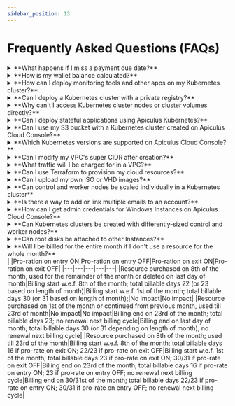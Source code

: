```yaml
---
sidebar_position: 13
---
```

# Frequently Asked Questions (FAQs)

<details><summary>**What happens if I miss a payment due date?**</summary>Depending on how your service provider has set up the payment collections policies, one of the following might happen: <br />
**1.** You may be able to continue using your cloud account (uninterrupted usage); <br />
**2.**  You might get payment due date notifications (reminder state); <br />
**3.** You might be disallowed from purchasing new resources but continue to use existing ones (restricted usage); <br />
**4.** You might be put in a disabled state along with all your cloud resources (suspended state); <br />
**5.** You might lose access to your account and all your resources entirely (terminated state). While scenario 1 is the most ideal, realistically one of 2-5 will be configured as a policy. To avoid any likelihood of these events, it is best recommended to always pay your due invoices on time and never miss a due date.</details>

<details><summary>**How is my wallet balance calculated?**</summary>
Wallet balance or [Service Balance](/docs/Subscribers/AccountCentre/WalletandTransactions) is a real-time 'ability to spend' on Apiculus Cloud Console. It is a net total of your credit limit, all charges incurred and all payments made for your account. <br />
`Service Balance = Credit Limit - sum(Incurred Charges) + sum(Payments)`</details>

<details><summary>**How can I deploy monitoring tools and other apps on my Kubernetes cluster?**</summary>Once a cluster is deployed, you can deploy pretty much any application using kubectl. Some examples:<br />
**Postgres DB service** : A PostgreSQL Instance can be deployed on a running Kubernetes cluster using the `kubeconfig` manifests. At this moment, we have not automated this. However, there are standard methods of deploying apps and packages (example) available online, all of which just require cluster access via `kubectl`. The same should be applicable to MongoDB and MySQL instances on clusters.<br />
**Persistent storage** : CKS uses CloudStack’s block volumes for cluster storage. As of now, CKS does not support using NFS or S3 as persistent storage for Kubernetes clusters. However, once a cluster is created, its PersistentVolume can be pointed to a S3 bucket using the Cloudian S3 operator.<br /> 
**Monitoring of Kubernetes infrastructure** : Users can freely install their own monitoring apps (e.g., Prometheus+Grafana, Rancher etc.) using `kubectl` and Helm Charts.<br /> 
**Gitlab, ArgoCD** : These apps can be installed using Helm.<br />
**Advanced Load balancing and Certificate management** : Typically these are handled at the cloud provider level and not at the Kubernetes level.<br /></details>

<details><summary>**Can I deploy a Kubernetes cluster with a private registry?**</summary>Private registry is not supported on Apiculus Cloud Console. However, using the Apiculus API gateway, you can still pass the private registry details (username, password, URL) as the API query parameters and the API will work as intended, but with restrictive SLA on support.</details>

<details><summary>**Why can't I access Kubernetes cluster nodes or cluster volumes directly?**</summary>Accessing cluster nodes and volumes is disabled on Apiculus Cloud Console in order to maintain sanity around cluster billing mechanisms.</details>

<details><summary>**Can I deploy stateful applications using Apiculus Kubernetes?**</summary>Yes, Kubernetes supports stateful applications using features like StatefulSets and Persistent Volumes for data storage.</details>

<details><summary>**Can I use my S3 bucket with a Kubernetes cluster created on Apiculus Cloud Console?**</summary>Yes, if the S3 bucket has been created using the Apiculus S3 Service, you can use the CSI (container storage interface) plugin maintained by Cloudian. If you're using a hyperscaler S3 service or a ceph cluster, you can use the CSI maintained by the hyperscaler (or ceph) with your Kubernetes cluster created on Apiculus Cloud Console.</details>

<details><summary>**Which Kubernetes versions are supported on Apiculus Cloud Console?**</summary>Apiculus supports Kubernetes versions 1.20.x and above.</details>

<details><summary>**Can I modify my VPC's super CIDR after creation?**</summary>No, super CIDR modification is not currently allowed on Apiculus Cloud Console. If you wish to change the supernet, it is recommended that you create a new VPC, new subnets and migrate Instances to the new VPC.</details>

<details><summary>**What traffic will I be charged for in a VPC?**</summary>In a VPC, any east-west traffic is free. This includes any traffic or communication between subnets, load balancing between Instances etc. <br />North-south traffic may be chargeable based on your country of usage and/or service provider's preferences. This includes any traffic moving in and out of the VPC through the VR. </details>

<details><summary>**Can I use Terraform to provision my cloud resources?**</summary> Yes, Apiculus Cloud Console supports infrastructure as code (IaC) and cloud resource creation using Terraform and the Apiculus Gateway API.<br />Any resource created using IaC will be billed hourly.</details>

<details><summary>**Can I upload my own ISO or VHD images?**</summary>No, custom Image uploads are currently not possible on Apiculus Cloud Console.</details>

<details><summary> **Can control and worker nodes be scaled individually in a Kubernetes cluster**</summary>No, when a Kubernetes cluster is scaled, the scaling configurations are applied to all the nodes alike.<br /> The following [scaling modes](/docs/Subscribers/Compute/Kubernetes/ScalingKubernetesClusters) are available:
<br/>**Scaling the Control Node** - this can be done by enabling High Availability (HA) at the time of cluster creation;<br/>**Scaling the number of Worker Nodes** - this can be done by specifying minimum and maximum cluster size (Control Nodes are excluded from these limits);<br/>**Reconfiguring the Cluster** - this can be done by specifying a new number of Worker Nodes and changing their Compute configuration.<br/></details>

<details><summary>**Is there a way to add or link multiple emails to an account?**</summary>Yes, multiple email IDs can be used to login to the same subscriber 'parent' account by [creating child users](/docs/Subscribers/AccountCentre/TeamandChildUserManagement). Child users are semi-isolated accounts, in the sense that they all have their own identities on Apiculus Cloud Console, but share all resources created in the parent subscriber account.</details>

<details><summary> **How can I get admin credentials for Windows Instances on Apiculus Cloud Console?**</summary>When you create a Windows Instance on Apiculus Cloud Console, you will receive the password on the email ID registered for your Apiculus Cloud Console account.</details>

<details><summary>**Can Kubernetes clusters be created with differently-sized control and worker nodes?**</summary>No, Apiculus Kubernetes Service (AK8s) only supports equally-sized Control and Worker nodes in a Kubernetes cluster.</details>

<details><summary>**Can root disks be attached to other Instances?**</summary>No, Root Volumes, i.e., root disks that are created at the time of Instance creation, can not be moved between Instances.<br/>Data Volumes, i.e., addon disks that are created separately, can be attached to and detached from Instances. In other words, Data Volumes are portable while Root Volumes are not.</details>

<details><summary>**Will I be billled for the entire month if I don't use a resource for the whole month?**</summary>Resources are billed based on pro-ration rules defined by the service provider. Pro-ration works in the following ways:<br/>
**Pro-rate on entry** : This means that, if enabled, your resource will be billed **from** the date of purchase and not from the beginning of the billing month.<br/>
**Pro-rate on exit** : This means that, if enabled, your resource will be billed **till** the date of usage and not till the end of the billing month.<br/>
Here's a more detailed illustration:<br/></details>
|     |Pro-ration on entry ON|Pro-ration on entry OFF|Pro-ration on exit ON|Pro-ration on exit OFF|
|---|---|---|---|---|
|Resource purchased on 8th of the month, used for the remainder of the month or deleted on last day of month|Billing start w.e.f. 8th of the month; total billable days 22 (or 23 based on length of month)|Billing start w.e.f. 1st of the month; total billable days 30 (or 31 based on length of month);|No impact|No impact|
|Resource purchased on 1st of the month or continued from previous month, used till 23rd of month|No impact|No impact|Billing end on 23rd of the month; total billable days 23; no renewal next billing cycle|Billing end on last day of month; total billable days 30 (or 31 depending on length of month); no renewal next billing cycle|
|Resource purchased on 8th of the month; used till 23rd of the month|Billing start w.e.f. 8th of the month; total billable days 16 if pro-rate on exit ON; 22/23 if pro-rate on exit OFF|Billing start w.e.f. 1st of the month; total billable days 23 if pro-rate on exit ON; 30/31 if pro-rate on exit OFF|Billing end on 23rd of the month; total billable days 16 if pro-rate on entry ON; 23 if pro-rate on entry OFF; no renewal next billing cycle|Billing end on 30/31st of the month; total billable days 22/23 if pro-rate on entry ON; 30/31 if pro-rate on entry OFF; no renewal next billing cycle|

